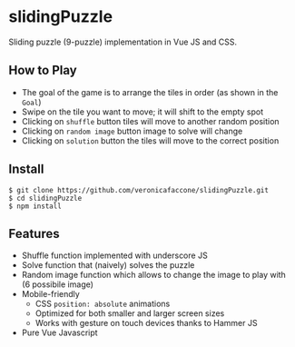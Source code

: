 # slidingPuzzle
Sliding puzzle (9-puzzle) implementation in Vue JS and CSS.
## How to Play
* The goal of the game is to arrange the tiles in order (as shown in the `Goal`)
* Swipe on the tile you want to move; it will shift to the empty spot
* Clicking on `shuffle` button tiles will move to another random position
* Clicking on `random image` button image to solve will change
* Clicking on `solution` button the tiles will move to the correct position
## Install

    $ git clone https://github.com/veronicafaccone/slidingPuzzle.git
    $ cd slidingPuzzle
    $ npm install
## Features
* Shuffle function implemented with underscore JS
* Solve function that (naively) solves the puzzle
* Random image function which allows to change the image to play with (6 possibile image)
* Mobile-friendly
  * CSS `position: absolute` animations
  * Optimized for both smaller and larger screen sizes
  * Works with gesture on touch devices thanks to Hammer JS
* Pure Vue Javascript
